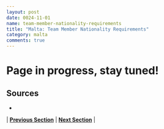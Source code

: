 ```yaml
---
layout: post
date: 0024-11-01
name: team-member-nationality-requirements
title: "Malta: Team Member Nationality Requirements"
category: malta
comments: true
---
```


# Page in progress, stay tuned!

Sources
---

- 


| **[Previous Section]( https://neo-project.github.io/global-blockchain-compliance-hub//malta/malta-registry-requirements.html)** | **[Next Section]( https://neo-project.github.io/global-blockchain-compliance-hub//malta/malta-tax-and-auditing-requirements.html)** |
